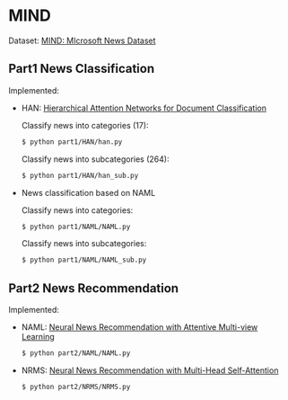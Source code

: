 # MIND

Dataset: [MIND: MIcrosoft News Dataset](https://msnews.github.io)

## Part1 News Classification

Implemented:

* HAN: [Hierarchical Attention Networks for Document Classification](https://www.aclweb.org/anthology/N16-1174.pdf)

  Classify news into categories (17):

  ```bash
  $ python part1/HAN/han.py
  ```

  Classify news into subcategories (264):

  ```bash
  $ python part1/HAN/han_sub.py
  ```

* News classification based on NAML

  Classify news into categories:

  ```bash
  $ python part1/NAML/NAML.py
  ```

  Classify news into subcategories:

  ```bash
  $ python part1/NAML/NAML_sub.py
  ```

## Part2 News Recommendation

Implemented:

* NAML:  [Neural News Recommendation with Attentive Multi-view Learning](https://github.com/nnnyt/MIND/blob/master/docs/NAML.pdf)

  ```bash
  $ python part2/NAML/NAML.py
  ```

* NRMS: [Neural News Recommendation with Multi-Head Self-Attention](https://github.com/nnnyt/MIND/blob/master/docs/NRMS.pdf)

  ```bash
  $ python part2/NRMS/NRMS.py
  ```

  